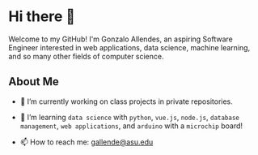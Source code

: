 # Hi there 👋

Welcome to my GitHub! I'm Gonzalo Allendes, an aspiring Software Engineer interested in web applications,
data science, machine learning, and so many other fields of computer science.

## About Me

- 🔭 I’m currently working on class projects in private repositories.

- 🌱 I’m learning ```data science``` with ```python```, ```vue.js```, ```node.js```, ```database management```, ```web applications```, and ```arduino``` with a ```microchip``` board!
- 📫 How to reach me: [gallende@asu.edu](mailto:gallende@asu.edu)

<!--
**gallendes/gallendes** is a ✨ _special_ ✨ repository because its `README.md` (this file) appears on your GitHub profile.

Here are some ideas to get you started:

- 🔭 I’m currently working on ...
- 🌱 I’m currently learning ...
- 👯 I’m looking to collaborate on ...
- 🤔 I’m looking for help with ...
- 💬 Ask me about ...
- 📫 How to reach me: ...
- 😄 Pronouns: ...
- ⚡ Fun fact: ...
-->
